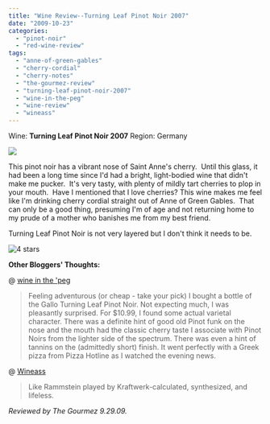 ```yaml
---
title: "Wine Review--Turning Leaf Pinot Noir 2007"
date: "2009-10-23"
categories:
  - "pinot-noir"
  - "red-wine-review"
tags:
  - "anne-of-green-gables"
  - "cherry-cordial"
  - "cherry-notes"
  - "the-gourmez-review"
  - "turning-leaf-pinot-noir-2007"
  - "wine-in-the-peg"
  - "wine-review"
  - "wineass"
---
```


Wine: **Turning Leaf Pinot Noir 2007** Region: Germany

![](http://www.rebeccagomezfarrell.com/gourmez/photos/tlpinotnoir.jpg)

This pinot noir has a vibrant nose of Saint Anne's cherry.  Until this glass, it had been a long time since I'd had a bright, light-bodied wine that didn't make me pucker.  It's very tasty, with plenty of mildly tart cherries to plop in your mouth.  Have I mentioned that I love cherries? This wine makes me feel like I'm drinking cherry cordial straight out of Anne of Green Gables.  That can only be a good thing, presuming I'm of age and not returning home to my prude of a mother who banishes me from my best friend.

Turning Leaf Pinot Noir is not very layered but I don't think it needs to be.

![4 stars](http://s3.amazonaws.com/thegourmez-wpmedia/2009/02/rating_truffle1.gif "rating_truffle1")

**Other Bloggers' Thoughts:**

@ [wine in the 'peg](http://pegwine.wordpress.com/2006/02/10/turning-leaf-pinot-noir)

> Feeling adventurous (or cheap - take your pick) I bought a bottle of the Gallo Turning Leaf Pinot Noir. Not expecting much, I was pleasantly surprised. For $10.99, I found some actual varietal character. There was a definite hint of good old Pinot funk on the nose and the mouth had the classic cherry taste I associate with Pinot Noirs from the lighter side of the spectrum. There was even a hint of tannins on the (admittedly short) finish. It went perfectly with a Greek pizza from Pizza Hotline as I watched the evening news.

@ [Wineass](http://www.wineass.com/2007-turning-leaf-pinot-noir/)

> Like Rammstein played by Kraftwerk-calculated, synthesized, and lifeless.

_Reviewed by The Gourmez 9.29.09._
